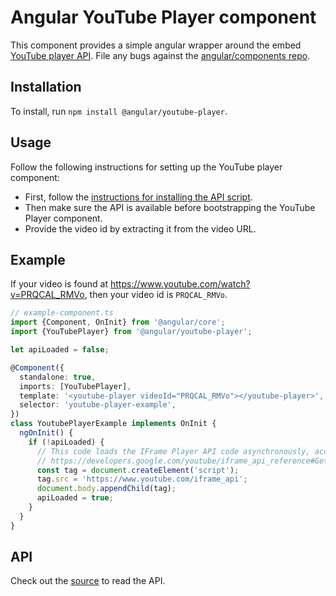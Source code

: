 # Angular YouTube Player component

This component provides a simple angular wrapper around the embed [YouTube player API](https://developers.google.com/youtube/iframe_api_reference). File any bugs against the [angular/components repo](https://github.com/angular/components/issues).

## Installation

To install, run `npm install @angular/youtube-player`.

## Usage

Follow the following instructions for setting up the YouTube player component:

- First, follow the [instructions for installing the API script](https://developers.google.com/youtube/iframe_api_reference#Getting_Started).
- Then make sure the API is available before bootstrapping the YouTube Player component.
- Provide the video id by extracting it from the video URL.

## Example

If your video is found at https://www.youtube.com/watch?v=PRQCAL_RMVo, then your video id is `PRQCAL_RMVo`.

```typescript
// example-component.ts
import {Component, OnInit} from '@angular/core';
import {YouTubePlayer} from '@angular/youtube-player';

let apiLoaded = false;

@Component({
  standalone: true,
  imports: [YouTubePlayer],
  template: '<youtube-player videoId="PRQCAL_RMVo"></youtube-player>',
  selector: 'youtube-player-example',
})
class YoutubePlayerExample implements OnInit {
  ngOnInit() {
    if (!apiLoaded) {
      // This code loads the IFrame Player API code asynchronously, according to the instructions at
      // https://developers.google.com/youtube/iframe_api_reference#Getting_Started
      const tag = document.createElement('script');
      tag.src = 'https://www.youtube.com/iframe_api';
      document.body.appendChild(tag);
      apiLoaded = true;
    }
  }
}

```

## API

Check out the [source](./youtube-player.ts) to read the API.
